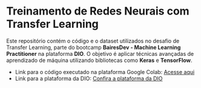# Treinamento de Redes Neurais com Transfer Learning

Este repositório contém o código e o dataset utilizados no desafio de Transfer Learning, parte do bootcamp **BairesDev - Machine Learning Practitioner** na plataforma **DIO**. O objetivo é aplicar técnicas avançadas de aprendizado de máquina utilizando bibliotecas como **Keras** e **TensorFlow**.

- Link para o código executado na plataforma Google Colab: [Acesse aqui](https://colab.research.google.com/drive/1C43rlhMMhycuIfFduNh_4dGf5X8UULxB?usp=sharing)
- Link para a plataforma da DIO: [Confira a plataforma da DIO](https://www.dio.me/)
